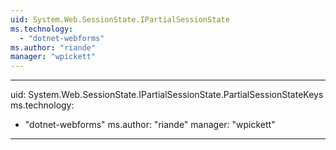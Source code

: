 ```yaml
---
uid: System.Web.SessionState.IPartialSessionState
ms.technology: 
  - "dotnet-webforms"
ms.author: "riande"
manager: "wpickett"
---
```


---
uid: System.Web.SessionState.IPartialSessionState.PartialSessionStateKeys
ms.technology: 
  - "dotnet-webforms"
ms.author: "riande"
manager: "wpickett"
---
